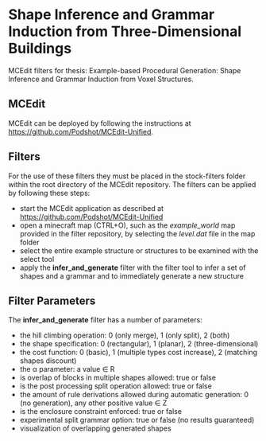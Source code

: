 # Shape Inference and Grammar Induction from Three-Dimensional Buildings
MCEdit filters for thesis: Example-based Procedural Generation: Shape Inference and Grammar Induction from Voxel Structures.


## MCEdit

MCEdit can be deployed by following the instructions at https://github.com/Podshot/MCEdit-Unified.

## Filters

For the use of these filters they must be placed in the stock-filters folder within the root directory of the MCEdit repository. The filters can be applied by following these steps:
- start the MCEdit application as described at https://github.com/Podshot/MCEdit-Unified
- open a minecraft map (CTRL+O), such as the *example_world* map provided in the filter repository, by selecting the *level.dat* file in the map folder
- select the entire example structure or structures to be examined with the select tool
- apply the **infer_and_generate** filter with the filter tool to infer a set of shapes and a grammar and to immediately generate a new structure

## Filter Parameters
The **infer_and_generate** filter has a number of parameters:
- the hill climbing operation: 0 (only merge), 1 (only split), 2 (both)
- the shape specification: 0 (rectangular), 1 (planar), 2 (three-dimensional)
- the cost function: 0 (basic), 1 (multiple types cost increase), 2 (matching shapes discount)
- the α parameter: a value ∈ R
- is overlap of blocks in multiple shapes allowed: true or false
- is the post processing split operation allowed: true or false
- the amount of rule derivations allowed during automatic generation: 0 (no generation), any other positive value ∈ Z
- is the enclosure constraint enforced: true or false
- experimental split grammar option: true or false (no results guaranteed)
- visualization of overlapping generated shapes

